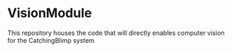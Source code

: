 # VisionModule
This repository houses the code that will directly enables computer vision for the CatchingBlimp system
